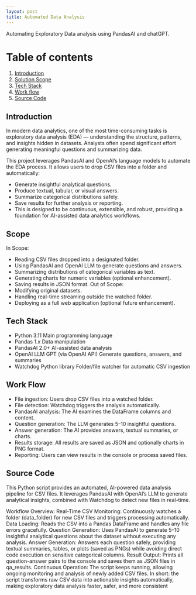 ```yaml
---
layout: post
title: Automated Data Analysis
---
```


Automating Exploratory Data analysis using PandasAI and chatGPT.

# Table of contents
1. [Introduction](#introduction)
2. [Solution Scope](#scope)
3. [Tech Stack](#techstack)
4. [Work flow](#workflow)
5. [Source Code](#code)


## Introduction <a name="introduction"></a>
In modern data analytics, one of the most time-consuming tasks is exploratory data analysis (EDA) — understanding the structure, patterns, and insights hidden in datasets. Analysts often spend significant effort generating meaningful questions and summarizing data.

This project leverages PandasAI and OpenAI’s language models to automate the EDA process. It allows users to drop CSV files into a folder and automatically:
- Generate insightful analytical questions.
- Produce textual, tabular, or visual answers.
- Summarize categorical distributions safely.
- Save results for further analysis or reporting.
- This is designed to be continuous, extensible, and robust, providing a foundation for AI-assisted data analytics workflows.

## Scope <a name="scope"></a>
In Scope:
  - Reading CSV files dropped into a designated folder.
  - Using PandasAI and OpenAI LLM to generate questions and answers.
  - Summarizing distributions of categorical variables as text.
  - Generating charts for numeric variables (optional enhancement).
  - Saving results in JSON format.
Out of Scope:
  - Modifying original datasets.
  - Handling real-time streaming outside the watched folder.
  - Deploying as a full web application (optional future enhancement).

## Tech Stack <a name="techstack"></a>
  - Python	3.11	Main programming language
  - Pandas	1.x	Data manipulation
  - PandasAI	2.0+	AI-assisted data analysis
  - OpenAI LLM	GPT (via OpenAI API)	Generate questions, answers, and summaries
  - Watchdog	Python library	Folder/file watcher for automatic CSV ingestion

## Work Flow <a name="workflow"></a>
  - File ingestion: Users drop CSV files into a watched folder.
  - File detection: Watchdog triggers the analysis automatically.
  - PandasAI analysis: The AI examines the DataFrame columns and content.
  - Question generation: The LLM generates 5–10 insightful questions.
  - Answer generation: The AI provides answers, textual summaries, or charts.
  - Results storage: All results are saved as JSON and optionally charts in PNG format.
  - Reporting: Users can view results in the console or process saved files.

## Source Code <a name="code"></a>
  This Python script provides an automated, AI-powered data analysis pipeline for CSV files. It leverages PandasAI with OpenAI’s LLM to generate analytical insights, combined with Watchdog to detect new files in real-time.

Workflow Overview:
Real-Time CSV Monitoring: Continuously watches a folder (data_folder) for new CSV files and triggers processing automatically.
Data Loading: Reads the CSV into a Pandas DataFrame and handles any file errors gracefully.
Question Generation: Uses PandasAI to generate 5–10 insightful analytical questions about the dataset without executing any analysis.
Answer Generation: Answers each question safely, providing textual summaries, tables, or plots (saved as PNGs) while avoiding direct code execution on sensitive categorical columns.
Result Output: Prints all question-answer pairs to the console and saves them as JSON files in qa_results.
Continuous Operation: The script keeps running, allowing ongoing monitoring and analysis of newly added CSV files.
In short: the script transforms raw CSV data into actionable insights automatically, making exploratory data analysis faster, safer, and more consistent
